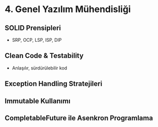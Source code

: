 # 4. Genel Yazılım Mühendisliği

## SOLID Prensipleri
- SRP, OCP, LSP, ISP, DIP

## Clean Code & Testability
- Anlaşılır, sürdürülebilir kod

## Exception Handling Stratejileri
## Immutable Kullanımı
## CompletableFuture ile Asenkron Programlama